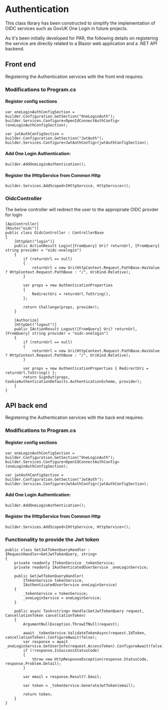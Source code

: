 ﻿# Authentication

This class library has been constructed to simplify the implementation of OIDC services such as GovUK One Login in future projects.

As it's been initially developed for PAR, the following details on registering the 
service are directly related to a Blazor web application and a .NET API backend.

## Front end
Registering the Authentication services with the front end requires:

### Modifications to Program.cs
#### Register config sections
```
var oneLoginAuthConfigSection = builder.Configuration.GetSection("OneLoginAuth");
builder.Services.Configure<OpenIdConnectAuthConfig>(oneLoginAuthConfigSection);

var jwtAuthConfigSection = builder.Configuration.GetSection("JwtAuth");
builder.Services.Configure<JwtAuthConfig>(jwtAuthConfigSection);
```

#### Add One Login Authentication:
```
builder.AddOneLoginAuthentication();
```

#### Register the IHttpService from Common Http
```
builder.Services.AddScoped<IHttpService, HttpService>();
```

### OidcController
The below controller will redirect the user to the appropriate OIDC provder for login
```
[ApiController]
[Route("oidc")]
public class OidcController : ControllerBase
{
    [HttpGet("login")]
    public ActionResult Login([FromQuery] Uri? returnUrl, [FromQuery] string provider = "oidc-onelogin")
    {
        if (returnUrl == null)
        {
            returnUrl = new Uri(HttpContext.Request.PathBase.HasValue ? HttpContext.Request.PathBase : "/", UriKind.Relative);
        }

        var props = new AuthenticationProperties
        {
            RedirectUri = returnUrl.ToString(),
        };

        return Challenge(props, provider);
    }

    [Authorize]
    [HttpGet("logout")]
    public IActionResult Logout([FromQuery] Uri? returnUrl, [FromQuery] string provider = "oidc-onelogin")
    {
        if (returnUrl == null)
        {
            returnUrl = new Uri(HttpContext.Request.PathBase.HasValue ? HttpContext.Request.PathBase : "/", UriKind.Relative);
        }

        var props = new AuthenticationProperties { RedirectUri = returnUrl.ToString() };
        return SignOut(props, CookieAuthenticationDefaults.AuthenticationScheme, provider);
    }
}
```

## API back end
Registering the Authentication services with the back end requires:

### Modifications to Program.cs
#### Register config sections
```
var oneLoginAuthConfigSection = builder.Configuration.GetSection("OneLoginAuth");
builder.Services.Configure<OpenIdConnectAuthConfig>(oneLoginAuthConfigSection);

var jwtAuthConfigSection = builder.Configuration.GetSection("JwtAuth");
builder.Services.Configure<JwtAuthConfig>(jwtAuthConfigSection);
```

#### Add One Login Authentication:
```
builder.AddOneLoginAuthentication();
```

#### Register the IHttpService from Common Http
```
builder.Services.AddScoped<IHttpService, HttpService>();
```

### Functionality to provide the Jwt token
```
public class GetJwtTokenQueryHandler : IRequestHandler<GetJwtTokenQuery, string>
{
    private readonly ITokenService _tokenService;
    private readonly IAuthenticatedUserService _oneLoginService;

    public GetJwtTokenQueryHandler(
        ITokenService tokenService,
        IAuthenticatedUserService oneLoginService)
    {
        _tokenService = tokenService;
        _oneLoginService = oneLoginService;
    }

    public async Task<string> Handle(GetJwtTokenQuery request, CancellationToken cancellationToken)
    {
        ArgumentNullException.ThrowIfNull(request);

        await _tokenService.ValidateTokenAsync(request.IdToken, cancellationToken).ConfigureAwait(false);
        var response = await _oneLoginService.GetUserInfo(request.AccessToken).ConfigureAwait(false);
        if (!response.IsSuccessStatusCode)
        {
            throw new HttpResponseException(response.StatusCode, response.Problem.Detail);
        }

        var email = response.Result?.Email;

        var token = _tokenService.GenerateJwtToken(email);

        return token;
    }
}
```